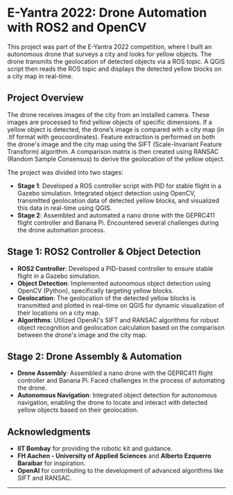 # E-Yantra 2022: Drone Automation with ROS2 and OpenCV

This project was part of the E-Yantra 2022 competition, where I built an autonomous drone that surveys a city and looks for yellow objects. The drone transmits the geolocation of detected objects via a ROS topic. A QGIS script then reads the ROS topic and displays the detected yellow blocks on a city map in real-time.

## Project Overview

The drone receives images of the city from an installed camera. These images are processed to find yellow objects of specific dimensions. If a yellow object is detected, the drone’s image is compared with a city map (in .tif format with geocoordinates). Feature extraction is performed on both the drone's image and the city map using the SIFT (Scale-Invariant Feature Transform) algorithm. A comparison matrix is then created using RANSAC (Random Sample Consensus) to derive the geolocation of the yellow object.

The project was divided into two stages:

- **Stage 1**: Developed a ROS controller script with PID for stable flight in a Gazebo simulation. Integrated object detection using OpenCV, transmitted geolocation data of detected yellow blocks, and visualized this data in real-time using QGIS.
- **Stage 2**: Assembled and automated a nano drone with the GEPRC411 flight controller and Banana Pi. Encountered several challenges during the drone automation process.

## Stage 1: ROS2 Controller & Object Detection

- **ROS2 Controller**: Developed a PID-based controller to ensure stable flight in a Gazebo simulation.
- **Object Detection**: Implemented autonomous object detection using OpenCV (Python), specifically targeting yellow blocks.
- **Geolocation**: The geolocation of the detected yellow blocks is transmitted and plotted in real-time on QGIS for dynamic visualization of their locations on a city map.
- **Algorithms**: Utilized OpenAI's SIFT and RANSAC algorithms for robust object recognition and geolocation calculation based on the comparison between the drone's image and the city map.

## Stage 2: Drone Assembly & Automation

- **Drone Assembly**: Assembled a nano drone with the GEPRC411 flight controller and Banana Pi. Faced challenges in the process of automating the drone.
- **Autonomous Navigation**: Integrated object detection for autonomous navigation, enabling the drone to locate and interact with detected yellow objects based on their geolocation.


## Acknowledgments

- **IIT Bombay** for providing the robotic kit and guidance.
- **FH Aachen - University of Applied Sciences** and **Alberto Ezquerro Baraibar** for inspiration.
- **OpenAI** for contributing to the development of advanced algorithms like SIFT and RANSAC.

---
